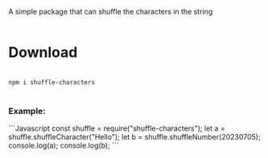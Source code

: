 A simple package that can shuffle the characters in the string<br><br>
<h1>Download</h1><br>
<code>npm i shuffle-characters</code><br><br>
<h3>Example:</h3>
```Javascript
const shuffle = require("shuffle-characters");
let a = shuffle.shuffleCharacter("Hello");
let b = shuffle.shuffleNumber(20230705);
console.log(a);
console.log(b);
```
